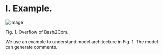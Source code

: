 I. Example.
==========================================

![image](https://github.com/syhstudy/Bash2Com/assets/93321396/e162ecb9-4f0f-4511-b1d5-0885318c61ec)

Fig. 1. Overflow of Bash2Com.

We use an example to understand model architecture in Fig. 1. The model can generate comments.

